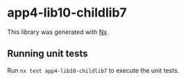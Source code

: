 # app4-lib10-childlib7

This library was generated with [Nx](https://nx.dev).

## Running unit tests

Run `nx test app4-lib10-childlib7` to execute the unit tests.
